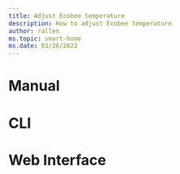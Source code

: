 ```yaml
---
title: Adjust Ecobee temperature
description: How to adjust Ecobee temperature
author: rallen
ms.topic: smart-home
ms.date: 03/26/2022
---
```




# Manual



# CLI

# Web Interface